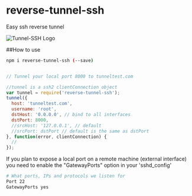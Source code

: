 # reverse-tunnel-ssh
Easy ssh reverse tunnel

![Tunnel-SSH Logo](https://i.imgur.com/2pdoADB.png)


##How to use
```sh
npm i reverse-tunnel-ssh (--save)
```

```js

// Tunnel your local port 8000 to tunneltest.com 

//tunnel is a ssh2 clientConnection object
var tunnel = require('reverse-tunnel-ssh');
tunnel({
  host: 'tunneltest.com',
  username: 'root',
  dstHost: '0.0.0.0', // bind to all interfaces
  dstPort: 8000,
  //srcHost: '127.0.0.1', // default
  //srcPort: dstPort // default is the same as dstPort
}, function(error, clientConnection) {
  // 
});
```


If you plan to expose a local port on a remote machine (external interface) you need to enable the "GatewayPorts" option in your 'sshd_config'

```sh
# What ports, IPs and protocols we listen for
Port 22
GatewayPorts yes
```





